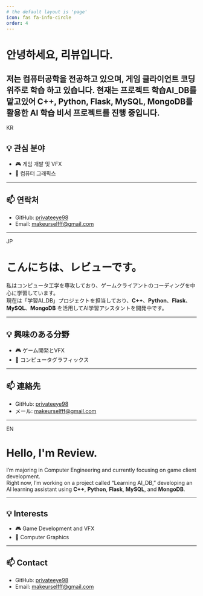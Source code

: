 ```yaml
---
# the default layout is 'page'
icon: fas fa-info-circle
order: 4
---
```

#  안녕하세요, 리뷰입니다.

저는 컴퓨터공학을 전공하고 있으며, 게임 클라이언트 코딩 위주로 학습 하고 있습니다. 
현재는 프로젝트 학습AI_DB를 맡고있어  **C++**, **Python**, **Flask**, **MySQL**, **MongoDB**를 활용한 AI 학습 비서 프로젝트를 진행 중입니다.
---
KR
## 💡 관심 분야
- 🎮 게임 개발 및 VFX
- 🎨 컴퓨터 그래픽스
  
---

## 📫 연락처
- GitHub: [privateeye98](https://github.com/privateeye98)
- Email: makeurselfff@gmail.com

---
JP
# こんにちは、レビューです。

私はコンピュータ工学を専攻しており、ゲームクライアントのコーディングを中心に学習しています。  
現在は「学習AI_DB」プロジェクトを担当しており、**C++**、**Python**、**Flask**、**MySQL**、**MongoDB** を活用してAI学習アシスタントを開発中です。

---

## 💡 興味のある分野
- 🎮 ゲーム開発とVFX
- 🎨 コンピュータグラフィックス

---

## 📫 連絡先
- GitHub: [privateeye98](https://github.com/privateeye98)
- メール: makeurselfff@gmail.com

---
EN

# Hello, I'm Review.

I’m majoring in Computer Engineering and currently focusing on game client development.  
Right now, I’m working on a project called “Learning AI_DB,” developing an AI learning assistant using **C++**, **Python**, **Flask**, **MySQL**, and **MongoDB**.

---

## 💡 Interests
- 🎮 Game Development and VFX
- 🎨 Computer Graphics

---

## 📫 Contact
- GitHub: [privateeye98](https://github.com/privateeye98)
- Email: makeurselfff@gmail.com

